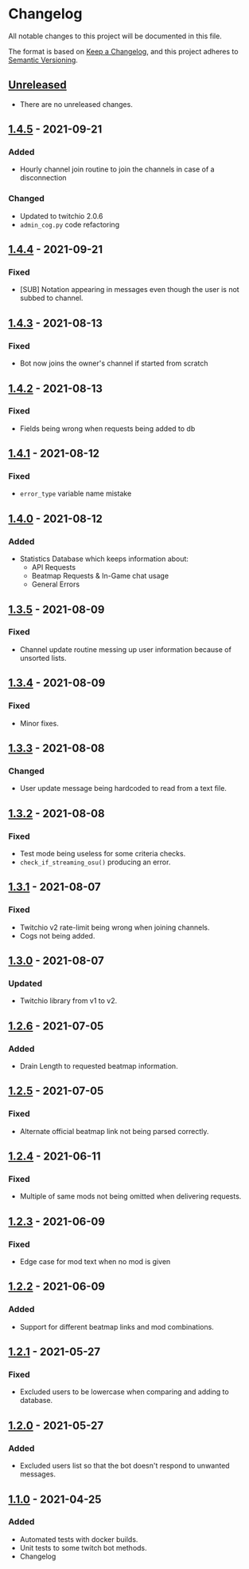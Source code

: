 # Changelog
All notable changes to this project will be documented in this file.

The format is based on [Keep a Changelog](https://keepachangelog.com/en/1.0.0/),
and this project adheres to [Semantic Versioning](https://semver.org/spec/v2.0.0.html).

## [Unreleased]
- There are no unreleased changes.

## [1.4.5] - 2021-09-21
### Added
- Hourly channel join routine to join the channels in case of a disconnection
### Changed
- Updated to twitchio 2.0.6
- `admin_cog.py` code refactoring
## [1.4.4] - 2021-09-21
### Fixed
- \[SUB\] Notation appearing in messages even though the user is not subbed to channel.

## [1.4.3] - 2021-08-13
### Fixed
- Bot now joins the owner's channel if started from scratch

## [1.4.2] - 2021-08-13
### Fixed
- Fields being wrong when requests being added to db

## [1.4.1] - 2021-08-12
### Fixed
- `error_type` variable name mistake

## [1.4.0] - 2021-08-12
### Added
- Statistics Database which keeps information about:
  - API Requests
  - Beatmap Requests & In-Game chat usage
  - General Errors

## [1.3.5] - 2021-08-09
### Fixed
- Channel update routine messing up user information because of unsorted lists.

## [1.3.4] - 2021-08-09
### Fixed
- Minor fixes.

## [1.3.3] - 2021-08-08
### Changed
- User update message being hardcoded to read from a text file.

## [1.3.2] - 2021-08-08
### Fixed
- Test mode being useless for some criteria checks.
- `check_if_streaming_osu()` producing an error.

## [1.3.1] - 2021-08-07
### Fixed
- Twitchio v2 rate-limit being wrong when joining channels.
- Cogs not being added.

## [1.3.0] - 2021-08-07
### Updated
- Twitchio library from v1 to v2.

## [1.2.6] - 2021-07-05
### Added
- Drain Length to requested beatmap information.

## [1.2.5] - 2021-07-05
### Fixed
- Alternate official beatmap link not being parsed correctly.

## [1.2.4] - 2021-06-11
### Fixed
- Multiple of same mods not being omitted when delivering requests.

## [1.2.3] - 2021-06-09
### Fixed
- Edge case for mod text when no mod is given

## [1.2.2] - 2021-06-09
### Added
- Support for different beatmap links and mod combinations. 

## [1.2.1] - 2021-05-27
### Fixed
- Excluded users to be lowercase when comparing and adding to database. 

## [1.2.0] - 2021-05-27
### Added
- Excluded users list so that the bot doesn't respond to unwanted messages. 

## [1.1.0] - 2021-04-25
### Added
- Automated tests with docker builds.
- Unit tests to some twitch bot methods.
- Changelog

[Unreleased]: https://github.com/aticie/ronnia/compare/v1.4.5...HEAD
[1.4.5]: https://github.com/aticie/ronnia/compare/v1.4.4...v1.4.5
[1.4.4]: https://github.com/aticie/ronnia/compare/v1.4.3...v1.4.4
[1.4.3]: https://github.com/aticie/ronnia/compare/v1.4.2...v1.4.3
[1.4.2]: https://github.com/aticie/ronnia/compare/v1.4.1...v1.4.2
[1.4.1]: https://github.com/aticie/ronnia/compare/v1.4.0...v1.4.1
[1.4.0]: https://github.com/aticie/ronnia/compare/v1.3.5...v1.4.0
[1.3.5]: https://github.com/aticie/ronnia/compare/v1.3.4...v1.3.5
[1.3.4]: https://github.com/aticie/ronnia/compare/v1.3.3...v1.3.4
[1.3.3]: https://github.com/aticie/ronnia/compare/v1.3.2...v1.3.3
[1.3.2]: https://github.com/aticie/ronnia/compare/v1.3.1...v1.3.2
[1.3.1]: https://github.com/aticie/ronnia/compare/v1.3.0...v1.3.1
[1.3.0]: https://github.com/aticie/ronnia/compare/v1.2.6...v1.3.0
[1.2.6]: https://github.com/aticie/ronnia/compare/v1.2.5...v1.2.6
[1.2.5]: https://github.com/aticie/ronnia/compare/v1.2.4...v1.2.5
[1.2.4]: https://github.com/aticie/ronnia/compare/v1.2.3...v1.2.4
[1.2.3]: https://github.com/aticie/ronnia/compare/v1.2.2...v1.2.3
[1.2.2]: https://github.com/aticie/ronnia/compare/v1.2.1...v1.2.2
[1.2.1]: https://github.com/aticie/ronnia/compare/v1.2.0...v1.2.1
[1.2.0]: https://github.com/aticie/ronnia/compare/v1.1.0...v1.2.0
[1.1.0]: https://github.com/aticie/ronnia/releases/tag/v1.1.0
